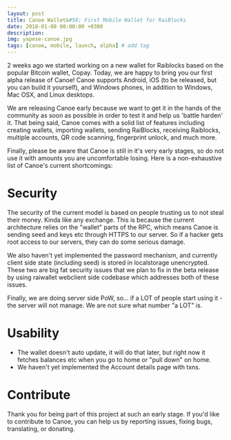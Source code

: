 ```yaml
---
layout: post
title: Canoe Wallet&#58; First Mobile Wallet for RaiBlocks 
date: 2018-01-08 00:00:00 +0300
description: 
img: yapese-canoe.jpg 
tags: [canoe, mobile, launch, alpha] # add tag
---
```


2 weeks ago we started working on a new wallet for Raiblocks based on the popular Bitcoin wallet, Copay. Today, we are happy to bring you our first alpha release of Canoe! Canoe supports Android, iOS (to be released, but you can build it yourself), and Windows phones, in addition to Windows, Mac OSX, and Linux desktops.

We are releasing Canoe early because we want to get it in the hands of the community as soon as possible in order to test it and help us 'battle harden' it. That being said, Canoe comes with a solid list of features including creating wallets, importing wallets, sending RaiBlocks, receiving Raiblocks, multiple accounts, QR code scanning, fingerprint unlock, and much more.

Finally, please be aware that Canoe is still in it's very early stages, so do not use it with amounts you are uncomfortable losing. Here is a non-exhaustive list of Canoe's current shortcomings:

# Security

The security of the current model is based on people trusting us to not steal their money. Kinda like any exchange. This is because the current architecture relies on the "wallet" parts of the RPC, which means Canoe is sending seed and keys etc through HTTPS to our server. So if a hacker gets root access to our servers, they can do some serious damage.

We also haven't yet implemented the password mechanism, and currently client side state (including seed) is stored in localstorage unencrypted.
These two are big fat security issues that we plan to fix in the beta release by using raiwallet webclient side codebase which addresses both of these issues.

Finally, we are doing server side PoW, so... if a LOT of people start using it - the server will not manage. We are not sure what number "a LOT" is.

# Usability

- The wallet doesn't auto update, it will do that later, but right now it fetches balances etc when you go to home or "pull down" on home.
- We haven't yet implemented the Account details page with txns.

# Contribute
Thank you for being part of this project at such an early stage. If you'd like to contribute to Canoe, you can help us by reporting issues, fixing bugs, translating, or donating.
